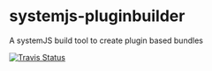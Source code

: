 # systemjs-pluginbuilder
A systemJS build tool to create plugin based bundles

[![Travis Status](https://travis-ci.org/moccu/systemjs-pluginbuilder.png?branch=master)](https://travis-ci.org/moccu/systemjs-pluginbuilder)
